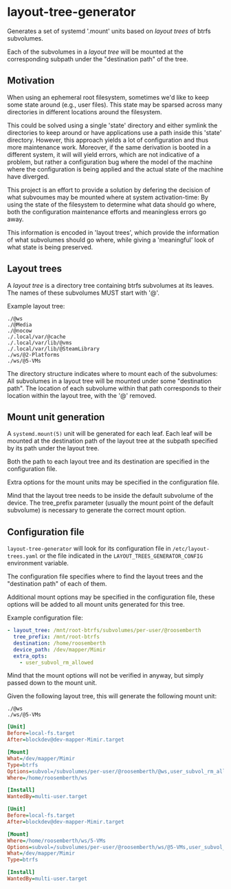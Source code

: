 # layout-tree-generator

Generates a set of systemd '.mount' units based on _layout trees_ of btrfs
subvolumes.

Each of the subvolumes in a _layout tree_ will be mounted at the
corresponding subpath under the "destination path" of the tree.

## Motivation

When using an ephemeral root filesystem, sometimes we'd like to keep some
state around (e.g., user files).
This state may be sparsed across many directories in different locations around
the filesystem.

This could be solved using a single 'state' directory and either symlink the
directories to keep around or have applications use a path inside this 'state'
directory.
However, this approach yields a lot of configuration and thus more
maintenance work.
Moreover, if the same derivation is booted in a different system, it will
will yield errors, which are not indicative of a problem, but rather a
configuration bug where the model of the machine where the configuration is
being applied and the actual state of the machine have diverged.

This project is an effort to provide a solution by defering the decision of
what subvoumes may be mounted where at system activation-time:
By using the state of the filesystem to determine what data should go where,
both the configuration maintenance efforts and meaningless errors go away.

This information is encoded in 'layout trees', which provide the information
of what subvolumes should go where, while giving a 'meaningful' look of what
state is being preserved.

## Layout trees

A _layout tree_ is a directory tree containing btrfs subvolumes at its leaves.
The names of these subvolumes MUST start with '@'.

Example layout tree:

```text
./@ws
./@Media
./@nocow
./.local/var/@cache
./.local/var/lib/@vms
./.local/var/lib/@SteamLibrary
./ws/@2-Platforms
./ws/@5-VMs
```

The directory structure indicates where to mount each of the subvolumes:
All subvolumes in a layout tree will be mounted under some "destination path".
The location of each subvolume within that path corresponds to their location
within the layout tree, with the '@' removed.

## Mount unit generation

A `systemd.mount(5)` unit will be generated for each leaf.
Each leaf will be mounted at the destination path of the layout tree
at the subpath specified by its path under the layout tree.

Both the path to each layout tree and its destination are specified in the
configuration file.

Extra options for the mount units may be specified in the configuration file.

Mind that the layout tree needs to be inside the default subvolume of the
device.
The tree_prefix parameter (usually the mount point of the default subvolume)
is necessary to generate the correct mount option.

## Configuration file

`layout-tree-generator` will look for its configuration file in
`/etc/layout-trees.yaml` or the file indicated in the
`LAYOUT_TREES_GENERATOR_CONFIG` environment variable.

The configuration file specifies where to find the layout trees and
the "destination path" of each of them.

Additional mount options may be specified in the configuration file,
these options will be added to all mount units generated for this tree.

Example configuration file:

```yaml
- layout_tree: /mnt/root-btrfs/subvolumes/per-user/@roosemberth
  tree_prefix: /mnt/root-btrfs
  destination: /home/roosemberth
  device_path: /dev/mapper/Mimir
  extra_opts:
    - user_subvol_rm_allowed
```

Mind that the mount options will not be verified in anyway, but simply passed
down to the mount unit.

Given the following layout tree, this will generate the following mount unit:

```text
./@ws
./ws/@5-VMs
```

```ini
[Unit]
Before=local-fs.target
After=blockdev@dev-mapper-Mimir.target

[Mount]
What=/dev/mapper/Mimir
Type=btrfs
Options=subvol=/subvolumes/per-user/@roosemberth/@ws,user_subvol_rm_allowed
Where=/home/roosemberth/ws

[Install]
WantedBy=multi-user.target
```

```ini
[Unit]
Before=local-fs.target
After=blockdev@dev-mapper-Mimir.target

[Mount]
Where=/home/roosemberth/ws/5-VMs
Options=subvol=/subvolumes/per-user/@roosemberth/ws/@5-VMs,user_subvol_rm_allowed
What=/dev/mapper/Mimir
Type=btrfs

[Install]
WantedBy=multi-user.target
```
